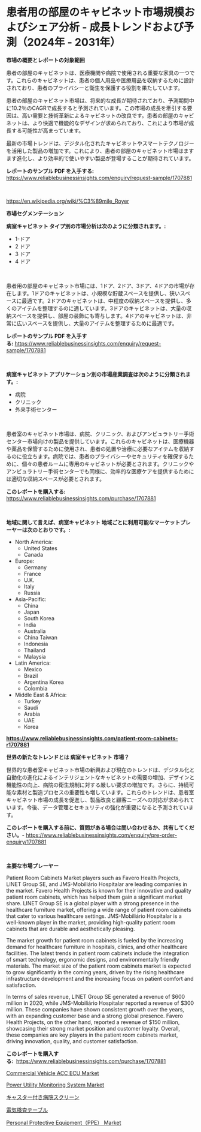 <p><h1>患者用の部屋のキャビネット市場規模およびシェア分析 - 成長トレンドおよび予測（2024年 - 2031年）</h1></p><p><strong>市場の概要とレポートの対象範囲</strong></p>
<p><p>患者の部屋のキャビネットは、医療機関や病院で使用される重要な家具の一つです。これらのキャビネットは、患者の個人用品や医療用品を収納するために設計されており、患者のプライバシーと衛生を保護する役割を果たしています。</p><p>患者の部屋のキャビネット市場は、将来的な成長が期待されており、予測期間中に10.2％のCAGRで成長すると予測されています。この市場の成長を牽引する要因は、高い需要と技術革新によるキャビネットの改良です。患者の部屋のキャビネットは、より快適で機能的なデザインが求められており、これにより市場が成長する可能性が高まっています。</p><p>最新の市場トレンドは、デジタル化されたキャビネットやスマートテクノロジーを活用した製品の増加です。これにより、患者の部屋のキャビネット市場はますます進化し、より効率的で使いやすい製品が登場することが期待されています。</p></p>
<p><strong>レポートのサンプル PDF を入手する:</strong> <a href="https://www.reliablebusinessinsights.com/enquiry/request-sample/1707881">https://www.reliablebusinessinsights.com/enquiry/request-sample/1707881</a></p>
<p>&nbsp;</p>
<p><a href="https://en.wikipedia.org/wiki/%C3%89mile_Royer">https://en.wikipedia.org/wiki/%C3%89mile_Royer</a></p>
<p><strong>市場セグメンテーション</strong></p>
<p><strong>病室キャビネット タイプ別の市場分析は次のように分類されます。:</strong></p>
<p><ul><li>1-ドア</li><li>2 ドア</li><li>3 ドア</li><li>4 ドア</li></ul></p>
<p>&nbsp;</p>
<p><p>患者用の部屋のキャビネット市場には、1ドア、2ドア、3ドア、4ドアの市場が存在します。1ドアのキャビネットは、小規模な貯蔵スペースを提供し、狭いスペースに最適です。2ドアのキャビネットは、中程度の収納スペースを提供し、多くのアイテムを整理するのに適しています。3ドアのキャビネットは、大量の収納スペースを提供し、部屋の装飾にも寄与します。4ドアのキャビネットは、非常に広いスペースを提供し、大量のアイテムを整理するために最適です。</p></p>
<p><strong>レポートのサンプル PDF を入手する:</strong>&nbsp;<a href="https://www.reliablebusinessinsights.com/enquiry/request-sample/1707881">https://www.reliablebusinessinsights.com/enquiry/request-sample/1707881</a></p>
<p>&nbsp;</p>
<p><strong> 病室キャビネット アプリケーション別の市場産業調査は次のように分類されます。:</strong></p>
<p><ul><li>病院</li><li>クリニック</li><li>外来手術センター</li></ul></p>
<p>&nbsp;</p>
<p><p>患者室のキャビネット市場は、病院、クリニック、およびアンビュラトリー手術センター市場向けの製品を提供しています。これらのキャビネットは、医療機器や薬品を保管するために使用され、患者の処置や治療に必要なアイテムを収納するのに役立ちます。病院では、患者のプライバシーやセキュリティを確保するために、個々の患者ルームに専用のキャビネットが必要とされます。クリニックやアンビュラトリー手術センターでも同様に、効率的な医療ケアを提供するためには適切な収納スペースが必要とされます。</p></p>
<p><strong>このレポートを購入する:</strong>&nbsp; <a href="https://www.reliablebusinessinsights.com/purchase/1707881">https://www.reliablebusinessinsights.com/purchase/1707881</a></p>
<p>&nbsp;</p>
<p><strong>地域に関して言えば、病室キャビネット 地域ごとに利用可能なマーケットプレーヤーは次のとおりです。:</strong></p>
<p><ul>
    <li>
        North America:
        <ul>
            <li>United States</li>
            <li>Canada</li>
        </ul>
    </li>
    <li>
        Europe:
        <ul>
            <li>Germany</li>
            <li>France</li>
            <li>U.K.</li>
            <li>Italy</li>
            <li>Russia</li>
        </ul>
    </li>
    <li>
        Asia-Pacific:
        <ul>
            <li>China</li>
            <li>Japan</li>
            <li>South Korea</li>
            <li>India</li>
            <li>Australia</li>
            <li>China Taiwan</li>
            <li>Indonesia</li>
            <li>Thailand</li>
            <li>Malaysia</li>
        </ul>
    </li>
    <li>
        Latin America:
        <ul>
            <li>Mexico</li>
            <li>Brazil</li>
            <li>Argentina Korea</li>
            <li>Colombia</li>
        </ul>
    </li>
    <li>
        Middle East & Africa:
        <ul>
            <li>Turkey</li>
            <li>Saudi</li>
            <li>Arabia</li>
            <li>UAE</li>
            <li>Korea</li>
        </ul>
    </li>
    </ul></p>
<p><strong><a href="https://www.reliablebusinessinsights.com/patient-room-cabinets-r1707881">https://www.reliablebusinessinsights.com/patient-room-cabinets-r1707881</a></strong>&nbsp;</p>
<p><strong>世界の新たなトレンドとは 病室キャビネット 市場？</strong></p>
<p><p>世界的な患者室キャビネット市場の新興および現在のトレンドは、デジタル化と自動化の進化によるインテリジェントなキャビネットの需要の増加、デザインと機能性の向上、病院の衛生規制に対する厳しい要求の増加です。さらに、持続可能な素材と製造プロセスの重要性も増しています。これらのトレンドは、患者室キャビネット市場の成長を促進し、製品改良と顧客ニーズへの対応が求められています。今後、データ管理とセキュリティの強化が重要になると予測されています。</p></p>
<p><strong>このレポートを購入する前に、質問がある場合は問い合わせるか、共有してください。</strong>- <a href="https://www.reliablebusinessinsights.com/enquiry/pre-order-enquiry/1707881">https://www.reliablebusinessinsights.com/enquiry/pre-order-enquiry/1707881</a></p>
<p>&nbsp;</p>
<p><strong>主要な市場プレーヤー</strong></p>
<p><p>Patient Room Cabinets Market players such as Favero Health Projects, LINET Group SE, and JMS-Mobiliário Hospitalar are leading companies in the market. Favero Health Projects is known for their innovative and quality patient room cabinets, which has helped them gain a significant market share. LINET Group SE is a global player with a strong presence in the healthcare furniture market, offering a wide range of patient room cabinets that cater to various healthcare settings. JMS-Mobiliário Hospitalar is a well-known player in the market, providing high-quality patient room cabinets that are durable and aesthetically pleasing.</p><p>The market growth for patient room cabinets is fueled by the increasing demand for healthcare furniture in hospitals, clinics, and other healthcare facilities. The latest trends in patient room cabinets include the integration of smart technology, ergonomic designs, and environmentally friendly materials. The market size of the patient room cabinets market is expected to grow significantly in the coming years, driven by the rising healthcare infrastructure development and the increasing focus on patient comfort and satisfaction.</p><p>In terms of sales revenue, LINET Group SE generated a revenue of $600 million in 2020, while JMS-Mobiliário Hospitalar reported a revenue of $300 million. These companies have shown consistent growth over the years, with an expanding customer base and a strong global presence. Favero Health Projects, on the other hand, reported a revenue of $150 million, showcasing their strong market position and customer loyalty. Overall, these companies are key players in the patient room cabinets market, driving innovation, quality, and customer satisfaction.</p></p>
<p><strong>このレポートを購入する:</strong>&nbsp;&nbsp;<a href="https://www.reliablebusinessinsights.com/purchase/1707881">https://www.reliablebusinessinsights.com/purchase/1707881</a></p>
<p><p><a href="https://medium.com/@jeancoleman732/commercial-vehicle-acc-ecu-market-global-market-share-and-ranking-overall-sales-and-demand-d1586ad54d6f">Commercial Vehicle ACC ECU Market</a></p><p><a href="https://github.com/carlLane655/Market-Research-Report-List-1/blob/main/power-utility-monitoring-system-market.md">Power Utility Monitoring System Market</a></p><p><a href="https://github.com/DanykaKilback/Market-Research-Report-List-2/blob/main/9295973125425.md">キャスター付き病院スクリーン</a></p><p><a href="https://github.com/RandallRunte2023/Market-Research-Report-List-2/blob/main/7467884125424.md">電気検査テーブル</a></p><p><a href="https://github.com/BriaAbshire/Market-Research-Report-List-1/blob/main/personal-protective-equipmentppe-market.md">Personal Protective Equipment（PPE） Market</a></p></p>